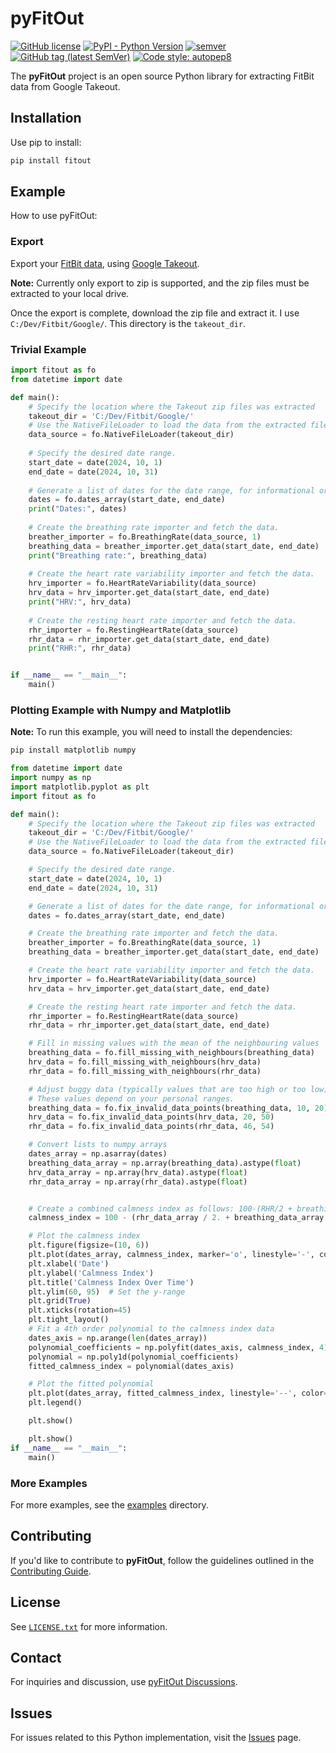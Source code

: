 # pyFitOut
[![GitHub license](https://img.shields.io/github/license/kev-m/pyFitOut)](https://github.com/kev-m/pyFitOut/blob/development/LICENSE.txt)
[![PyPI - Python Version](https://img.shields.io/pypi/pyversions/fitout?logo=pypi)](https://pypi.org/project/fitout/)
[![semver](https://img.shields.io/badge/semver-2.0.0-blue)](https://semver.org/)
[![GitHub tag (latest SemVer)](https://img.shields.io/github/v/tag/kev-m/pyFitOut?sort=semver)](https://github.com/kev-m/pyFitOut/releases)
[![Code style: autopep8](https://img.shields.io/badge/code%20style-autopep8-000000.svg)](https://pypi.org/project/autopep8/)

<!-- ![pyFitOut logo](https://github.com/kev-m/pyFitOut/blob/development/docs/source/figures/Logo_small.png) -->

The **pyFitOut** project is an open source Python library for extracting FitBit data from Google Takeout.

<!-- For detailed documentation, refer to the [pyFitOut Documentation](https://pyFitOut.readthedocs.io/). -->

## Installation

Use pip to install:
```bash
pip install fitout
```

## Example

How to use pyFitOut:

### Export
Export your [FitBit data](https://www.fitbit.com/settings/data/export), using [Google Takeout](https://takeout.google.com/settings/takeout/custom/fitbit?pli=1).

**Note:** Currently only export to zip is supported, and the zip files must be extracted to your local drive.

Once the export is complete, download the zip file and extract it. I use `C:/Dev/Fitbit/Google/`. 
This directory is the `takeout_dir`.

### Trivial Example
```python
import fitout as fo
from datetime import date

def main():
    # Specify the location where the Takeout zip files was extracted
    takeout_dir = 'C:/Dev/Fitbit/Google/'
    # Use the NativeFileLoader to load the data from the extracted files
    data_source = fo.NativeFileLoader(takeout_dir)
    
    # Specify the desired date range.
    start_date = date(2024, 10, 1)
    end_date = date(2024, 10, 31)
    
    # Generate a list of dates for the date range, for informational or plotting purposes.
    dates = fo.dates_array(start_date, end_date)
    print("Dates:", dates)
    
    # Create the breathing rate importer and fetch the data.
    breather_importer = fo.BreathingRate(data_source, 1)
    breathing_data = breather_importer.get_data(start_date, end_date)
    print("Breathing rate:", breathing_data)
    
    # Create the heart rate variability importer and fetch the data.
    hrv_importer = fo.HeartRateVariability(data_source)
    hrv_data = hrv_importer.get_data(start_date, end_date)
    print("HRV:", hrv_data)
    
    # Create the resting heart rate importer and fetch the data.
    rhr_importer = fo.RestingHeartRate(data_source)
    rhr_data = rhr_importer.get_data(start_date, end_date)
    print("RHR:", rhr_data)


if __name__ == "__main__":
    main()
```

### Plotting Example with Numpy and Matplotlib
**Note:** To run this example, you will need to install the dependencies:
```bash
pip install matplotlib numpy
```

```python
from datetime import date
import numpy as np
import matplotlib.pyplot as plt
import fitout as fo

def main():
    # Specify the location where the Takeout zip files was extracted
    takeout_dir = 'C:/Dev/Fitbit/Google/'
    # Use the NativeFileLoader to load the data from the extracted files
    data_source = fo.NativeFileLoader(takeout_dir)

    # Specify the desired date range.
    start_date = date(2024, 10, 1)
    end_date = date(2024, 10, 31)

    # Generate a list of dates for the date range, for informational or plotting purposes.
    dates = fo.dates_array(start_date, end_date)

    # Create the breathing rate importer and fetch the data.
    breather_importer = fo.BreathingRate(data_source, 1)
    breathing_data = breather_importer.get_data(start_date, end_date)

    # Create the heart rate variability importer and fetch the data.
    hrv_importer = fo.HeartRateVariability(data_source)
    hrv_data = hrv_importer.get_data(start_date, end_date)

    # Create the resting heart rate importer and fetch the data.
    rhr_importer = fo.RestingHeartRate(data_source)
    rhr_data = rhr_importer.get_data(start_date, end_date)

    # Fill in missing values with the mean of the neighbouring values
    breathing_data = fo.fill_missing_with_neighbours(breathing_data)
    hrv_data = fo.fill_missing_with_neighbours(hrv_data)
    rhr_data = fo.fill_missing_with_neighbours(rhr_data)

    # Adjust buggy data (typically values that are too high or too low) to the mean of the neighbouring values
    # These values depend on your personal ranges.
    breathing_data = fo.fix_invalid_data_points(breathing_data, 10, 20)
    hrv_data = fo.fix_invalid_data_points(hrv_data, 20, 50)
    rhr_data = fo.fix_invalid_data_points(rhr_data, 46, 54)

    # Convert lists to numpy arrays
    dates_array = np.asarray(dates)
    breathing_data_array = np.array(breathing_data).astype(float)
    hrv_data_array = np.array(hrv_data).astype(float)
    rhr_data_array = np.array(rhr_data).astype(float)


    # Create a combined calmness index as follows: 100-(RHR/2 + breathing rate*2 - HRV)
    calmness_index = 100 - (rhr_data_array / 2. + breathing_data_array * 2. - hrv_data_array)

    # Plot the calmness index
    plt.figure(figsize=(10, 6))
    plt.plot(dates_array, calmness_index, marker='o', linestyle='-', color='b')
    plt.xlabel('Date')
    plt.ylabel('Calmness Index')
    plt.title('Calmness Index Over Time')
    plt.ylim(60, 95)  # Set the y-range
    plt.grid(True)
    plt.xticks(rotation=45)
    plt.tight_layout()  
    # Fit a 4th order polynomial to the calmness index data
    dates_axis = np.arange(len(dates_array))
    polynomial_coefficients = np.polyfit(dates_axis, calmness_index, 4)
    polynomial = np.poly1d(polynomial_coefficients)
    fitted_calmness_index = polynomial(dates_axis)

    # Plot the fitted polynomial
    plt.plot(dates_array, fitted_calmness_index, linestyle='--', color='r', label='4th Order Polynomial Fit')
    plt.legend()

    plt.show()

    plt.show()
if __name__ == "__main__":
    main()
```

### More Examples

For more examples, see the [examples](https://github.com/kev-m/pyFitOut/tree/development/examples) directory.

## Contributing

If you'd like to contribute to **pyFitOut**, follow the guidelines outlined in the [Contributing Guide](https://github.com/kev-m/pyFitOut/blob/development/CONTRIBUTING.md).

## License

See [`LICENSE.txt`](https://github.com/kev-m/pyFitOut/blob/development/LICENSE.txt) for more information.

## Contact

For inquiries and discussion, use [pyFitOut Discussions](https://github.com/kev-m/pyFitOut/discussions).

## Issues

For issues related to this Python implementation, visit the [Issues](https://github.com/kev-m/pyFitOut/issues) page.

